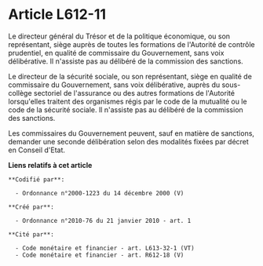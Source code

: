 # Article L612-11

Le directeur général du Trésor et de la politique économique, ou son représentant, siège auprès de toutes les formations de
l'Autorité de contrôle prudentiel, en qualité de commissaire du Gouvernement, sans voix délibérative. Il n'assiste pas au
délibéré de la commission des sanctions. 

Le directeur de la sécurité sociale, ou son représentant, siège en qualité de commissaire du Gouvernement, sans voix
délibérative, auprès du sous-collège sectoriel de l'assurance ou des autres formations de l'Autorité lorsqu'elles traitent
des organismes régis par le code de la mutualité ou le code de la sécurité sociale. Il n'assiste pas au délibéré de la
commission des sanctions. 

Les commissaires du Gouvernement peuvent, sauf en matière de sanctions, demander une seconde délibération selon des modalités
fixées par décret en Conseil d'Etat.

**Liens relatifs à cet article**

	**Codifié par**:

	  - Ordonnance n°2000-1223 du 14 décembre 2000 (V)

	**Créé par**:

	  - Ordonnance n°2010-76 du 21 janvier 2010 - art. 1

	**Cité par**:

	  - Code monétaire et financier - art. L613-32-1 (VT)
	  - Code monétaire et financier - art. R612-18 (V)
